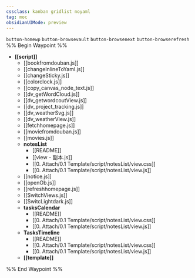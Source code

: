 ```yaml
---
cssclass: kanban gridlist noyaml
tag: moc
obsidianUIMode: preview
---
```

`button-homewp`  `button-browsevault`  `button-browsenext` `button-browserefresh`
%% Begin Waypoint %%
- **[[script]]**
	- [[bookfromdouban.js]]
	- [[changeInlineToYaml.js]]
	- [[changeSticky.js]]
	- [[colorclock.js]]
	- [[copy_canvas_node_text.js]]
	- [[dv_getWordCloud.js]]
	- [[dv_getwordcoutView.js]]
	- [[dv_project_tracking.js]]
	- [[dv_weatherSvg.js]]
	- [[dv_weatherView.js]]
	- [[fetchhomepage.js]]
	- [[moviefromdouban.js]]
	- [[movies.js]]
	- **notesList**
		- [[README]]
		- [[view - 副本.js]]
		- [[0. Attach/0.1 Template/script/notesList/view.css]]
		- [[0. Attach/0.1 Template/script/notesList/view.js]]
	- [[notice.js]]
	- [[openOb.js]]
	- [[refreshhomepage.js]]
	- [[SwitchViews.js]]
	- [[SwitcLightdark.js]]
	- **tasksCalendar**
		- [[README]]
		- [[0. Attach/0.1 Template/script/notesList/view.css]]
		- [[0. Attach/0.1 Template/script/notesList/view.js]]
	- **TasksTimeline**
		- [[README]]
		- [[0. Attach/0.1 Template/script/notesList/view.css]]
		- [[0. Attach/0.1 Template/script/notesList/view.js]]
	- **[[template]]**

%% End Waypoint %%
